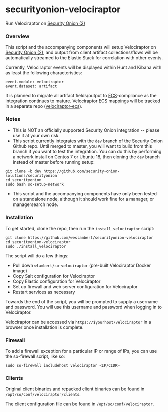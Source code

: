 # securityonion-velociraptor
Run Velociraptor on [Security Onion (2)](https://github.com/Security-Onion-Solutions/securityonion)

### Overview
This script and the accompanying components will setup Velociraptor on [Security Onion (2)](https://github.com/Security-Onion-Solutions/securityonion), and output from client artifact collections/flows will be automatically streamed to the Elastic Stack for correlation with other events.

Currently, Velociraptor events will be displayed within Hunt and Kibana with as least the following characteristics:

`event.module: velociraptor`  
`event.dataset: artifact`

It is planned to migrate all artifact fields/output to [ECS](https://www.elastic.co/guide/en/ecs/current/index.html)-compliance as the integration continues to mature.  Velociraptor ECS mappings will be tracked in a separate repo ([velociraptor-ecs](https://github.com/weslambert/velociraptor-ecs)). 

### Notes
- This is NOT an officially supported Security Onion integration -- please use it at your own risk.
- This script currently integrates with the `dev` branch of the Security Onion Github repo. Until merged to master, you will want to build from this branch if you want to test the integration.  You can do this by performing a network install on Centos 7 or Ubuntu 18, then cloning the `dev` branch instead of master before running setup:

```
git clone -b dev https://github.com/security-onion-solutions/securityonion`
cd securityonion
sudo bash so-setup-network
```

- This script and the accompanying components have only been tested on a standalone node, although it should work fine for a manager, or managersearch node.

### Installation
To get started, clone the repo, then run the `install_velociraptor` script:

```
git clone https://github.com/weslambert/securityonion-velociraptor    
cd securityonion-velociraptor  
sudo ./install_velociraptor
```
The script will do a few things:

- Pull down `wlambert/so-velociraptor` (pre-built Velociraptor Docker image)
- Copy Salt configuration for Velociraptor
- Copy Elastic configuration for Velociraptor
- Set up firewall and web server configuration for Velociraptor
- Restart services as necessary

Towards the end of the script, you will be prompted to supply a username and password.  You will use this username and password when logging in to Velociraptor.

Velociraptor can be accessed via `https://$yourhost/velociraptor` in a browser once installation is complete.

### Firewall 
To add a firewall exception for a particular IP or range of IPs, you can use the so-firewall script, like so:

`sudo so-firewall includehost velociraptor <IP/CIDR>` 

### Clients
Original client binaries and repacked client binaries can be found in `/opt/so/conf/velociraptor/clients`.

The client configuration file can be found in `/opt/so/conf/velociraptor`.
